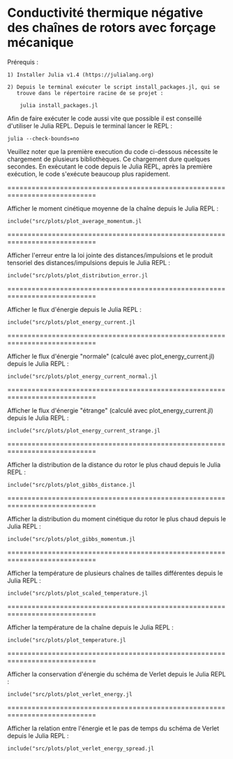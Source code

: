 Conductivité thermique négative des chaînes de rotors avec forçage mécanique
============================================================================

Prérequis :

    1) Installer Julia v1.4 (https://julialang.org)

    2) Depuis le terminal exécuter le script install_packages.jl, qui se
       trouve dans le répertoire racine de se projet :

        julia install_packages.jl

Afin de faire exécuter le code aussi vite que possible il est conseillé
d'utiliser le Julia REPL. Depuis le terminal lancer le REPL :

    julia --check-bounds=no

Veuillez noter que la première execution du code ci-dessous
nécessite le chargement de plusieurs bibliothèques. Ce chargement dure
quelques secondes. En exécutant le code depuis le Julia REPL, après la
première exécution, le code s'exécute beaucoup plus rapidement.

============================================================================

Afficher le moment cinétique moyenne de la chaîne depuis le Julia REPL :

    include("src/plots/plot_average_momentum.jl

============================================================================

Afficher l'erreur entre la loi jointe des distances/impulsions et le produit
tensoriel des distances/impulsions depuis le Julia REPL :

    include("src/plots/plot_distribution_error.jl

============================================================================

Afficher le flux d'énergie depuis le Julia REPL :

    include("src/plots/plot_energy_current.jl

============================================================================

Afficher le flux d'énergie "normale" (calculé avec plot_energy_current.jl)
depuis le Julia REPL :

    include("src/plots/plot_energy_current_normal.jl

============================================================================

Afficher le flux d'énergie "étrange" (calculé avec plot_energy_current.jl)
depuis le Julia REPL :

    include("src/plots/plot_energy_current_strange.jl

============================================================================

Afficher la distribution de la distance du rotor le plus chaud depuis
le Julia REPL :

    include("src/plots/plot_gibbs_distance.jl

============================================================================

Afficher la distribution du moment cinétique du rotor le plus chaud
depuis le Julia REPL :

    include("src/plots/plot_gibbs_momentum.jl

============================================================================

Afficher la température de plusieurs chaînes de tailles différentes depuis
le Julia REPL :

    include("src/plots/plot_scaled_temperature.jl

============================================================================

Afficher la température de la chaîne depuis le Julia REPL :

    include("src/plots/plot_temperature.jl

============================================================================

Afficher la conservation d'énergie du schéma de Verlet depuis le
Julia REPL :

    include("src/plots/plot_verlet_energy.jl

============================================================================

Afficher la relation entre l'énergie et le pas de temps du schéma de Verlet
depuis le Julia REPL :

    include("src/plots/plot_verlet_energy_spread.jl
